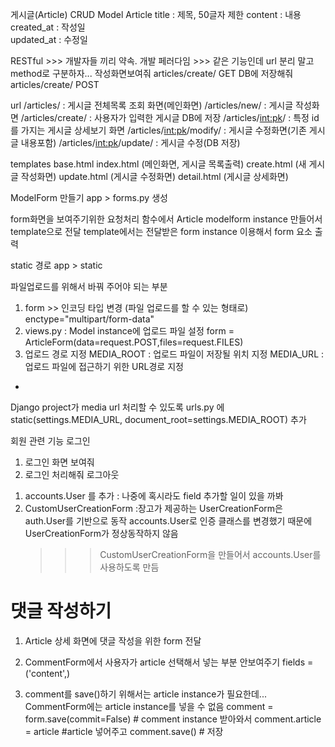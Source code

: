 게시글(Article) CRUD
Model 
  Article
    title : 제목, 50글자 제한
    content : 내용
    created_at : 작성일  
    updated_at : 수정일

RESTful >>> 개발자들 끼리 약속. 개발 페러다임
        >>> 같은 기능인데 url 분리 말고method로 구분하자...
작성화면보여줘 
articles/create/   GET
DB에 저장해줘
articles/create/ POST




url
 /articles/      : 게시글 전체목록 조회 화면(메인화면)
 /articles/new/  : 게시글 작성화면
 /articles/create/ : 사용자가 입력한 게시글 DB에 저장
 /articles/<int:pk>/ : 특정 id를 가지는 게시글 상세보기 화면
 /articles/<int:pk>/modify/ : 게시글 수정화면(기존 게시글 내용포함)
 /articles/<int:pk>/update/ : 게시글 수정(DB 저장)

templates
   base.html
   index.html (메인화면, 게시글 목록출력)
   create.html (새 게시글 작성화면)
   update.html (게시글 수정화면)
   detail.html (게시글 상세화면)


ModelForm 만들기
  app > forms.py 생성

  form화면을 보여주기위한 요청처리 함수에서
  Article modelform instance 만들어서 template으로 전달
  template에서는 전달받은 form instance 이용해서 form 요소 출력

static 경로
app > static

파일업로드를 위해서 바꿔 주어야 되는 부분
1. form >> 인코딩 타입 변경 (파일 업로드를 할 수 있는 형태로)
   enctype="multipart/form-data"
2. views.py  : Model instance에 업로드 파일 설정
   form = ArticleForm(data=request.POST,files=request.FILES)
3. 업로드 경로 지정
  MEDIA_ROOT :  업로드 파일이 저장될 위치 지정
  MEDIA_URL : 업로드 파일에 접근하기 위한 URL경로 지정
  +
  Django project가 media url 처리할 수 있도록 urls.py 에
  static(settings.MEDIA_URL, document_root=settings.MEDIA_ROOT)
  추가

회원 관련 기능
로그인   
   1. 로그인 화면 보여줘 
   2. 로그인 처리해줘
로그아웃
<!-- 회원가입
회원정보수정
회원탈퇴 -->

1. accounts.User 를 추가
   : 나중에 혹시라도 field 추가할 일이 있을 까봐
2. CustomUserCreationForm
   :장고가 제공하는 UserCreationForm은 auth.User를 기반으로 동작
   accounts.User로 인증 클래스를 변경했기 때문에 UserCreationForm가 정상동작하지 않음
   >>> CustomUserCreationForm을 만들어서 accounts.User를 사용하도록 만듬


# 댓글 작성하기
1. Article 상세 화면에 댓글 작성을 위한 form 전달
2. CommentForm에서 사용자가 article 선택해서 넣는 부분 안보여주기
   fields = ('content',)
    
3. comment를 save()하기 위해서는 article instance가 필요한데...
   CommentForm에는 article instance를 넣을 수 없음
   comment = form.save(commit=False) # comment instance 받아와서
   comment.article = article  #article 넣어주고
   comment.save() # 저장

<!-- article.comment_set.all() -->











